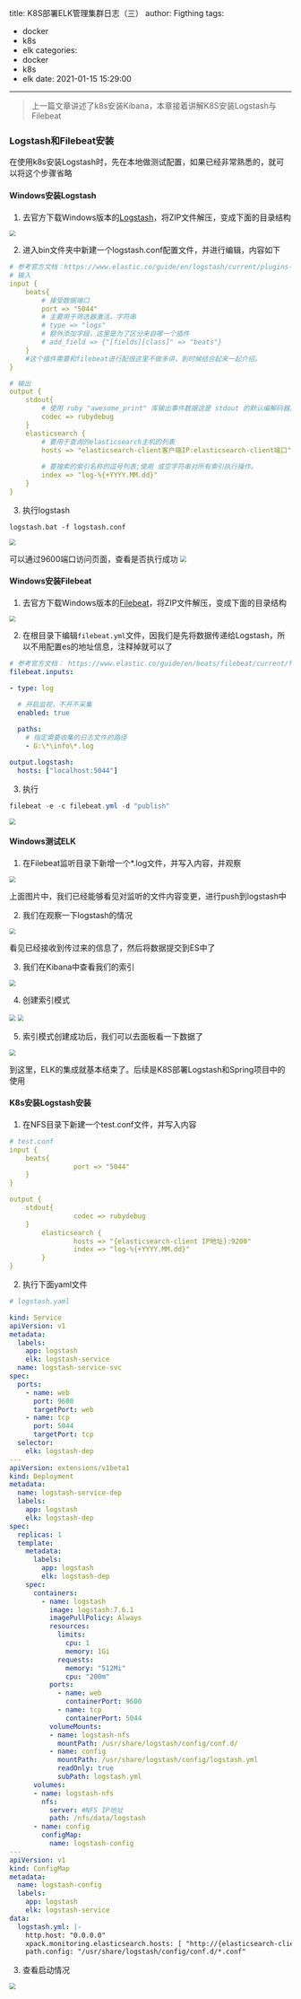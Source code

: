 title: K8S部署ELK管理集群日志（三）
author: Figthing
tags:
  - docker
  - k8s
  - elk
categories:
  - docker
  - k8s
  - elk
date: 2021-01-15 15:29:00
---
> 
>
> 上一篇文章讲述了k8s安装Kibana，本章接着讲解K8S安装Logstash与Filebeat

### Logstash和Filebeat安装

在使用k8s安装Logstash时，先在本地做测试配置，如果已经非常熟悉的，就可以将这个步骤省略

#### Windows安装Logstash

1. 去官方下载Windows版本的[Logstash](https://www.elastic.co/cn/downloads/past-releases/logstash-7-6-1)，将ZIP文件解压，变成下面的目录结构

<img src="https://zhouqi-blog.oss-cn-shenzhen.aliyuncs.com/img/docker/logstash/1.png" style="zoom: 67%;" />

<!--more-->

2. 进入bin文件夹中新建一个logstash.conf配置文件，并进行编辑，内容如下

```yaml
# 参考官方文档：https://www.elastic.co/guide/en/logstash/current/plugins-inputs-beats.html
# 输入
input {	
    beats{
		# 接受数据端口
		port => "5044"
		# 主要用于筛选器激活，字符串
		# type => "logs"
		# 额外添加字段，这里是为了区分来自哪一个插件
		# add_field => {"[fields][class]" => "beats"}
    }
	#这个插件需要和filebeat进行配很这里不做多讲，到时候结合起来一起介绍。
} 

# 输出
output {
    stdout{
		# 使用 ruby "awesome_print" 库输出事件数据这是 stdout 的默认编解码器。
		codec => rubydebug
    }
	elasticsearch {
		# 要用于查询的elasticsearch主机的列表
		hosts => "elasticsearch-client客户端IP:elasticsearch-client端口" 
		
		# 要搜索的索引名称的逗号列表;使用 或空字符串对所有索引执行操作。
		index => "log-%{+YYYY.MM.dd}"
	}
}
```

3. 执行logstash

```shell
logstash.bat -f logstash.conf
```

<img src="https://zhouqi-blog.oss-cn-shenzhen.aliyuncs.com/img/docker/logstash/2.png" style="zoom: 67%;" />

可以通过9600端口访问页面，查看是否执行成功
<img src="https://zhouqi-blog.oss-cn-shenzhen.aliyuncs.com/img/docker/logstash/3.png" style="zoom: 67%;" />

#### Windows安装Filebeat

1. 去官方下载Windows版本的[Filebeat](https://www.elastic.co/cn/downloads/past-releases/filebeat-7-6-1)，将ZIP文件解压，变成下面的目录结构

<img src="https://zhouqi-blog.oss-cn-shenzhen.aliyuncs.com/img/docker/filebeat/1.png" style="zoom: 67%;" />

2. 在根目录下编辑`filebeat.yml`文件，因我们是先将数据传递给Logstash，所以不用配置es的地址信息，注释掉就可以了

```yml
# 参考官方文档： https://www.elastic.co/guide/en/beats/filebeat/current/filebeat-input-log.html
filebeat.inputs:

- type: log

  # 开启监视，不开不采集
  enabled: true

  paths:
    # 指定需要收集的日志文件的路径
    - G:\*\info\*.log
    
output.logstash:
  hosts: ["localhost:5044"]    
```

3. 执行

```powershell
filebeat -e -c filebeat.yml -d "publish"
```

<img src="http://zhouqi-blog.oss-cn-shenzhen.aliyuncs.com/img/docker/filebeat/2.png" style="zoom: 67%;" />

#### Windows测试ELK

1. 在Filebeat监听目录下新增一个*.log文件，并写入内容，并观察

<img src="http://zhouqi-blog.oss-cn-shenzhen.aliyuncs.com/img/docker/filebeat/3.png" style="zoom: 67%;" />

上面图片中，我们已经能够看见对监听的文件内容变更，进行push到logstash中

2. 我们在观察一下logstash的情况

<img src="https://zhouqi-blog.oss-cn-shenzhen.aliyuncs.com/img/docker/logstash/4.png" style="zoom: 67%;" />

看见已经接收到传过来的信息了，然后将数据提交到ES中了

3. 我们在Kibana中查看我们的索引

<img src="http://zhouqi-blog.oss-cn-shenzhen.aliyuncs.com/img/docker/kibana/6.png" style="zoom: 67%;" />

4. 创建索引模式

<img src="http://zhouqi-blog.oss-cn-shenzhen.aliyuncs.com/img/docker/kibana/7.png" style="zoom: 67%;" />

<img src="http://zhouqi-blog.oss-cn-shenzhen.aliyuncs.com/img/docker/kibana/8.png" style="zoom: 67%;" />

5. 索引模式创建成功后，我们可以去面板看一下数据了

<img src="http://zhouqi-blog.oss-cn-shenzhen.aliyuncs.com/img/docker/kibana/9.png" style="zoom: 67%;" />

到这里，ELK的集成就基本结束了。后续是K8S部署Logstash和Spring项目中的使用



#### K8s安装Logstash安装

1. 在NFS目录下新建一个test.conf文件，并写入内容

```yaml
# test.conf
input {
    beats{
                port => "5044"
    }
}

output {
    stdout{
                codec => rubydebug
    }
        elasticsearch {
                hosts => "{elasticsearch-client IP地址}:9200"
                index => "log-%{+YYYY.MM.dd}"
        }
}
```

2. 执行下面yaml文件

```yaml
# logstash.yaml

kind: Service
apiVersion: v1
metadata:
  labels:
    app: logstash
    elk: logstash-service
  name: logstash-service-svc
spec:
  ports:
    - name: web
      port: 9600
      targetPort: web  
    - name: tcp
      port: 5044      
      targetPort: tcp        
  selector:
    elk: logstash-dep
---
apiVersion: extensions/v1beta1
kind: Deployment
metadata:
  name: logstash-service-dep
  labels:
    app: logstash
    elk: logstash-dep
spec:
  replicas: 1
  template:
    metadata:
      labels:
        app: logstash
        elk: logstash-dep
    spec:
      containers:
        - name: logstash
          image: logstash:7.6.1
          imagePullPolicy: Always
          resources:
            limits:
              cpu: 1
              memory: 1Gi
            requests:
              memory: "512Mi"
              cpu: "200m"
          ports:
            - name: web
              containerPort: 9600
            - name: tcp
              containerPort: 5044
          volumeMounts:
          - name: logstash-nfs
            mountPath: /usr/share/logstash/config/conf.d/
          - name: config
            mountPath: /usr/share/logstash/config/logstash.yml
            readOnly: true
            subPath: logstash.yml            
      volumes:
      - name: logstash-nfs
        nfs:
          server: #NFS IP地址
          path: /nfs/data/logstash    
      - name: config
        configMap: 
          name: logstash-config          
---                  
apiVersion: v1
kind: ConfigMap
metadata:
  name: logstash-config
  labels:
    app: logstash
    elk: logstash-service
data:
  logstash.yml: |-
    http.host: "0.0.0.0"
    xpack.monitoring.elasticsearch.hosts: [ "http://{elasticsearch-client IP地址}:9200" ]
    path.config: "/usr/share/logstash/config/conf.d/*.conf"
```

3. 查看启动情况

<img src="https://zhouqi-blog.oss-cn-shenzhen.aliyuncs.com/img/docker/logstash/5.png" style="zoom: 67%;" />